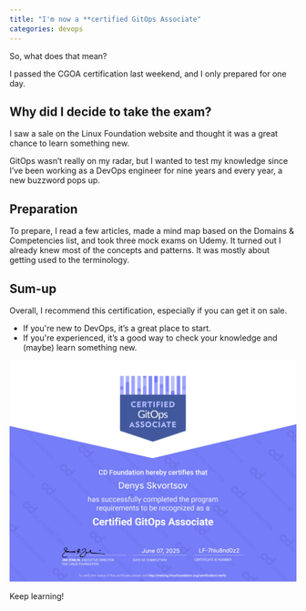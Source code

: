 ```yaml
---
title: "I'm now a **certified GitOps Associate"
categories: devops
---
```


So, what does that mean?

I passed the CGOA certification last weekend, and I only prepared for one day.

## Why did I decide to take the exam?
I saw a sale on the Linux Foundation website and thought it was a great chance to learn something new.

GitOps wasn’t really on my radar, but I wanted to test my knowledge since I’ve been working as a DevOps engineer for nine years and every year, a new buzzword pops up.

## Preparation

To prepare, I read a few articles, made a mind map based on the Domains & Competencies list, and took three mock exams on Udemy.
It turned out I already knew most of the concepts and patterns. It was mostly about getting used to the terminology.

## Sum-up

Overall, I recommend this certification, especially if you can get it on sale.
- If you're new to DevOps, it’s a great place to start.
- If you're experienced, it’s a good way to check your knowledge and (maybe) learn something new.

![CGOA certificate](/img/denys-skvortsov-a2d04d14-abb5-42cd-8cd6-5bcc2444e746-certificate.jpg)

Keep learning!